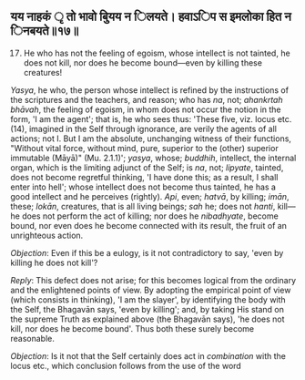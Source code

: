 ## यय नाहकं ृ तो भावो बुियय न िलयते। हवाऽिप स इमलोका हित न िनबयते॥१७॥

17. He who has not the feeling of egoism, whose intellect is not tainted, he does not kill, nor does he become bound—even by killing these creatures!

*Yasya*, he who, the person whose intellect is refined by the instructions of the scriptures and the teachers, and reason; who has *na*, not; *ahankrtah bhāvah*, the feeling of egoism, in whom does not occur the notion in the form, 'I am the agent'; that is, he who sees thus: 'These five, viz. locus etc. (14), imagined in the Self through ignorance, are verily the agents of all actions; not I. But I am the absolute, unchanging witness of their functions, "Without vital force, without mind, pure, superior to the (other) superior immutable (Māyā)" (Mu. 2.1.1)'; *yasya*, whose; *buddhih*, intellect, the internal organ, which is the limiting adjunct of the Self; is *na*, not; *lipyate*, tainted, does not become regretful thinking, 'I have done this; as a result, I shall enter into hell'; whose intellect does not become thus tainted, he has a good intellect and he perceives (rightly). *Api*, even; *hatvā*, by killing; *imān*, these; *lokān*, creatures, that is all living beings; *sah* he; does not *hanti*, kill—he does not perform the act of killing; nor does he *nibadhyate*, become bound, nor even does he become connected with its result, the fruit of an unrighteous action.

*Objection*: Even if this be a eulogy, is it not contradictory to say, 'even by killing he does not kill'?

*Reply*: This defect does not arise; for this becomes logical from the ordinary and the enlightened points of view. By adopting the empirical point of view (which consists in thinking), 'I am the slayer', by identifying the body with the Self, the Bhagavān says, 'even by killing'; and, by taking His stand on the supreme Truth as explained above (the Bhagavān says), 'he does not kill, nor does he become bound'. Thus both these surely become reasonable.

*Objection*: Is it not that the Self certainly does act in *combination* with the locus etc., which conclusion follows from the use of the word